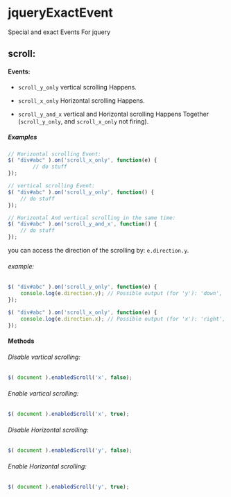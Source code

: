 jqueryExactEvent
================

Special and exact Events For jquery


scroll:
-------
#### Events: ####
- `scroll_y_only` vertical scrolling Happens.

- `scroll_x_only` Horizontal scrolling Happens.

- `scroll_y_and_x` vertical and Horizontal scrolling Happens Together (`scroll_y_only`, and `scroll_x_only` not firing).

##### Examples #####
```javascript
// Horizontal scrolling Event:
$( "div#abc" ).on('scroll_x_only', function(e) {
        // do stuff
});

// vertical scrolling Event:
$( "div#abc" ).on('scroll_y_only', function() {
    // do stuff
});

// Horizontal And vertical scrolling in the same time:
$( "div#abc" ).on('scroll_y_and_x', function() {
    // do stuff
});
```
you can access the direction of the scrolling by: `e.direction.y`.
###### example: ######
```javascript
$( "div#abc" ).on('scroll_y_only', function(e) {
    console.log(e.direction.y); // Possible output (for 'y'): 'down', 'up'
});

$( "div#abc" ).on('scroll_x_only', function(e) {
    console.log(e.direction.x); // Possible output (for 'x'): 'right', 'left'
});
```
#### Methods ####
###### Disable vartical scrolling: ######
```javascript
$( document ).enabledScroll('x', false);
```
###### Enable vartical scrolling: ######
```javascript
$( document ).enabledScroll('x', true);
```
###### Disable Horizontal scrolling: ######
```javascript
$( document ).enabledScroll('y', false);
```
###### Enable Horizontal scrolling: ######
```javascript
$( document ).enabledScroll('y', true);
```
